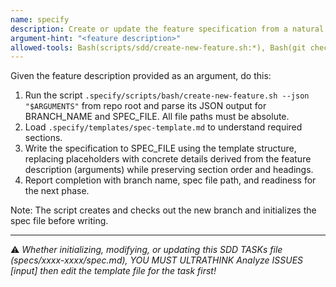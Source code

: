 ```yaml
---
name: specify
description: Create or update the feature specification from a natural language feature description.
argument-hint: "<feature description>"
allowed-tools: Bash(scripts/sdd/create-new-feature.sh:*), Bash(git checkout:*), Bash(git branch:*), Read, Write, Edit, Glob
---
```


Given the feature description provided as an argument, do this:

1. Run the script `.specify/scripts/bash/create-new-feature.sh --json "$ARGUMENTS"` from repo root and parse its JSON output for BRANCH_NAME and SPEC_FILE. All file paths must be absolute.
2. Load `.specify/templates/spec-template.md` to understand required sections.
3. Write the specification to SPEC_FILE using the template structure, replacing placeholders with concrete details derived from the feature description (arguments) while preserving section order and headings.
4. Report completion with branch name, spec file path, and readiness for the next phase.

Note: The script creates and checks out the new branch and initializes the spec file before writing.

---

⚠️ _Whether initializing, modifying, or updating this SDD TASKs file (specs/xxxx-xxxx/spec.md), YOU MUST ULTRATHINK Analyze ISSUES [input] then edit the template file for the task first!_
